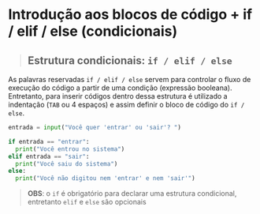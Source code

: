 # Introdução aos blocos de código + if / elif / else (condicionais)

> ## **Estrutura condicionais: `if / elif / else`**

As palavras reservadas `if / elif / else` servem para controlar o fluxo de execução do código a partir de uma condição (expressão booleana). Entretanto, para inserir códigos dentro dessa estrutura é utilizado a indentação (`TAB` ou 4 espaços) e assim definir o bloco de código do `if / else`.

```python
entrada = input("Você quer 'entrar' ou 'sair'? ")

if entrada == "entrar":
  print("Você entrou no sistema")
elif entrada == "sair":
  print("Você saiu do sistema")
else:
  print("Você não digitou nem 'entrar' e nem 'sair'")
```

> **OBS**: o `if` é obrigatório para declarar uma estrutura condicional, entretanto `elif` e `else` são opcionais
